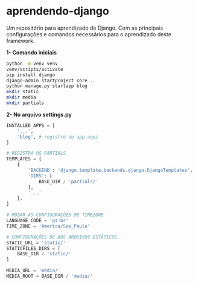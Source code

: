 # aprendendo-django
Um repositório para aprendizado de Django. Com as principais configurações e comandos necessários para o aprendizado deste framework.

**1- Comando iniciais**
```bash
python -m venv venv
venv/scripts/activate
pip install django
django-admin startproject core .
python manage.py startapp blog
mkdir static
mkdir media
mkdir partials
```

**2- No arquivo settings.py**
```python
INSTALLED_APPS = [
    '...',
    'blog', # registro do app aqui
]

# REGISTRA OS PARTIALS
TEMPLATES = [
    {
        'BACKEND': 'django.template.backends.django.DjangoTemplates',
        'DIRS': [
            BASE_DIR / 'partials/'
        ],
        '...'
    },
]

# MUDAR AS CONFIGURAÇÕES DE TIMEZONE
LANGUAGE_CODE = 'pt-br'
TIME_ZONE = 'America/Sao_Paulo'

# CONFIGURAÇÕES DE DOS ARQUIVOS ESTÁTICOS
STATIC_URL = 'static/'
STATICFILES_DIRS = [
    BASE_DIR / 'static/'
]

MEDIA_URL = 'media/'
MEDIA_ROOT = BASE_DIR / 'media/'

```